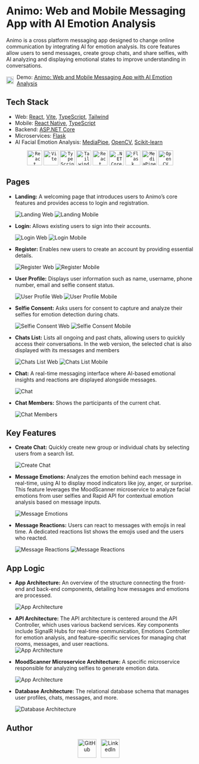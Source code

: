 # Animo: Web and Mobile Messaging App with AI Emotion Analysis

Animo is a cross platform messaging app designed to change online communication by integrating AI for emotion analysis. Its core features allow users to send messages, create group chats, and share selfies, with AI analyzing and displaying emotional states to improve understanding in conversations.

<div style="display: flex; align-items: center; justify-content: center;">
  <img src="./Media/youtube.svg" alt="YouTube Icon" style="width: 20px; height: 20px; margin-right: 8px;" />
  <span>Demo: <a href="https://youtu.be/P04D65B8hx4">Animo: Web and Mobile Messaging App with AI Emotion Analysis</a></span>
</div>

## Tech Stack

- Web: [React](https://react.dev), [Vite](https://vitejs.dev), [TypeScript](https://www.typescriptlang.org), [Tailwind](https://tailwindcss.com)
- Mobile: [React Native](https://reactnative.dev), [TypeScript](https://www.typescriptlang.org)
- Backend: [ASP.NET Core](https://dotnet.microsoft.com/en-us/apps/aspnet)
- Microservices: [Flask](https://flask.palletsprojects.com/en/3.0.x/)
- AI Facial Emotion Analysis: [MediaPipe](https://ai.google.dev/edge/mediapipe/solutions/guide), [OpenCV](https://opencv.org/get-started/), [Scikit-learn](https://scikit-learn.org/stable/)

<div align="center">
	<code><img width="40" src="https://user-images.githubusercontent.com/25181517/183897015-94a058a6-b86e-4e42-a37f-bf92061753e5.png" alt="React" title="React"/></code>
	<code><img width="40" src="https://github-production-user-asset-6210df.s3.amazonaws.com/62091613/261395532-b40892ef-efb8-4b0e-a6b5-d1cfc2f3fc35.png" alt="Vite" title="Vite"/></code>
	<code><img width="40" src="https://user-images.githubusercontent.com/25181517/183890598-19a0ac2d-e88a-4005-a8df-1ee36782fde1.png" alt="TypeScript" title="TypeScript"/></code>
	<code><img width="40" src="https://user-images.githubusercontent.com/25181517/202896760-337261ed-ee92-4979-84c4-d4b829c7355d.png" alt="Tailwind CSS" title="Tailwind CSS"/></code>
	<code><img width="40" src="https://images-cdn.openxcell.com/wp-content/uploads/2024/07/25082439/reactnative-inner.svg" alt="React Native" title="React Native"/></code>
	<code><img width="40" src="https://user-images.githubusercontent.com/25181517/121405754-b4f48f80-c95d-11eb-8893-fc325bde617f.png" alt=".NET Core" title=".NET Core"/></code>
	<code><img width="40" src="https://user-images.githubusercontent.com/25181517/183423775-2276e25d-d43d-4e58-890b-edbc88e915f7.png" alt="Flask" title="Flask"/></code>
	<code><img width="40" src="https://viz.mediapipe.dev/logo.png" alt="MediaPipe" title="MediaPipe"/></code>
	<code><img width="40" src="https://upload.wikimedia.org/wikipedia/commons/thumb/3/32/OpenCV_Logo_with_text_svg_version.svg/1200px-OpenCV_Logo_with_text_svg_version.svg.png" alt="OpenCV" title="OpenCV"/></code>
</div>

## Pages

- **Landing:** A welcoming page that introduces users to Animo’s core features and provides access to login and registration.

  ![Landing Web](./Media/landing_web.png)
  ![Landing Mobile](./Media/landing_mobile.png)

- **Login:** Allows existing users to sign into their accounts.

  ![Login Web](./Media/login_web.png)
  ![Login Mobile](./Media/login_mobile.png)

- **Register:** Enables new users to create an account by providing essential details.

  ![Register Web](./Media/register_web.png)
  ![Register Mobile](./Media/register_mobile.png)

- **User Profile:** Displays user information such as name, username, phone number, email and selfie consent status.

  ![User Profile Web](./Media/user-profile_web.png)
  ![User Profile Mobile](./Media/user-profile_mobile.png)

- **Selfie Consent:** Asks users for consent to capture and analyze their selfies for emotion detection during chats.

  ![Selfie Consent Web](./Media/selfie-consent_web.png)
  ![Selfie Consent Mobile](./Media/selfie-consent_mobile.png)

- **Chats List:** Lists all ongoing and past chats, allowing users to quickly access their conversations. In the web version, the selected chat is also displayed with its messages and members

  ![Chats List Web](./Media/chats-list_web.png)
  ![Chats List Mobile](./Media/chats-list_mobile.png)

- **Chat:** A real-time messaging interface where AI-based emotional insights and reactions are displayed alongside messages.

  ![Chat](./Media/specific-chat.png)

- **Chat Members:** Shows the participants of the current chat.

  ![Chat Members](./Media/chat-members.png)

## Key Features

- **Create Chat:** Quickly create new group or individual chats by selecting users from a search list.

  ![Create Chat](./Media/create-chat.png)

- **Message Emotions:** Analyzes the emotion behind each message in real-time, using AI to display mood indicators like joy, anger, or surprise. This feature leverages the MoodScanner microservice to analyze facial emotions from user selfies and Rapid API for contextual emotion analysis based on message inputs.

  ![Message Emotions](./Media/message-emotions.png)

- **Message Reactions:** Users can react to messages with emojis in real time. A dedicated reactions list shows the emojis used and the users who reacted.

  ![Message Reactions](<./Media/message-reactions(edited).gif>)
  ![Message Reactions](./Media/message-reactions-list.png)

## App Logic

- **App Architecture:** An overview of the structure connecting the front-end and back-end components, detailing how messages and emotions are processed.

  ![App Architecture](./Media/animo_architecture.png)

- **API Architecture:** The API architecture is centered around the API Controller, which uses various backend services. Key components include SignalR Hubs for real-time communication, Emotions Controller for emotion analysis, and feature-specific services for managing chat rooms, messages, and user reactions.\
  ![App Architecture](./Media/backend_c4.png)

- **MoodScanner Microservice Architecture:** A specific microservice responsible for analyzing selfies to generate emotion data.

  ![App Architecture](./Media/moodscanner_c4.png)

- **Database Architecture:** The relational database schema that manages user profiles, chats, messages, and more.

  ![Database Architecture](./Media/database_design.png)

## Author

<div align="center">
  <a href="https://github.com/vagrosu"><img src="./Media/github.svg" alt="GitHub" style="width: 50px; height: 50px; margin-right: 8px; cursor: pointer"></a>
  <a href="https://www.linkedin.com/in/victorgrosu/"><img src="./Media/linkedin.svg" alt="LinkedIn" style="width: 50px; height: 50px; margin-right: 8px; cursor: pointer"></a>
</div>
